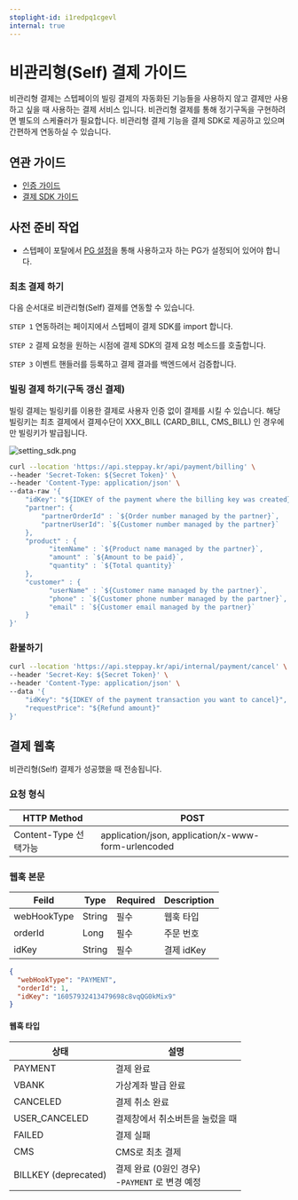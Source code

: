 ```yaml
---
stoplight-id: i1redpq1cgevl
internal: true
---
```


# 비관리형(Self) 결제 가이드

비관리형 결제는 스텝페이의 빌링 결제의 자동화된 기능들을 사용하지 않고 결제만 사용하고 싶을 때 사용하는 결제 서비스 입니다.
비관리형 결제를 통해 정기구독을 구현하려면 별도의 스케쥴러가 필요합니다. 비관리형 결제 기능을 결제 SDK로 제공하고 있으며 간편하게 연동하실 수 있습니다.

## 연관 가이드

- [인증 가이드](./01\_인증.md)
- [결제 SDK 가이드](./09-2\_결제\_SDK.md#결제-sdk)

## 사전 준비 작업

- 스텝페이 포탈에서 [PG 설정](./07-0\_결제.md#사전-준비-작업)을 통해 사용하고자 하는 PG가 설정되어 있어야 합니다.

### 최초 결제 하기

다음 순서대로 비관리형(Self) 결제를 연동할 수 있습니다.

`STEP 1` 연동하려는 페이지에서 스텝페이 결제 SDK를 import 합니다.

`STEP 2` 결제 요청을 원하는 시점에 결제 SDK의 결제 요청 메소드를 호출합니다.

`STEP 3` 이벤트 핸들러를 등록하고 결제 결과를 백엔드에서 검증합니다.

### 빌링 결제 하기(구독 갱신 결제)

빌링 결제는 빌링키를 이용한 결제로 사용자 인증 없이 결제를 시킬 수 있습니다. 해당 빌링키는 최초 결제에서 결제수단이 XXX_BILL (CARD_BILL, CMS_BILL) 인 경우에만 빌링키가 발급됩니다.

![setting_sdk.png](https://docs-image-translator-steppay.vercel.app/api/localize?dir=09_SDKs&name=setting_sdk.png)

```bash
curl --location 'https://api.steppay.kr/api/payment/billing' \
--header 'Secret-Token: ${Secret Token}' \
--header 'Content-Type: application/json' \
--data-raw '{
    "idKey": "${IDKEY of the payment where the billing key was created}",
    "partner": {
        "partnerOrderId" : `${Order number managed by the partner}`,
        "partnerUserId": `${Customer number managed by the partner}`
    },
    "product" : {
          "itemName" : `${Product name managed by the partner}`,
          "amount" : `${Amount to be paid}`,
          "quantity" : `${Total quantity}`
    },
    "customer" : {
          "userName" : `${Customer name managed by the partner}`,
          "phone" : `${Customer phone number managed by the partner}`,
          "email" : `${Customer email managed by the partner}`
    }
}'
```

### 환불하기

```bash
curl --location 'https://api.steppay.kr/api/internal/payment/cancel' \
--header 'Secret-Key: ${Secret Token}' \
--header 'Content-Type: application/json' \
--data '{
    "idKey": "${IDKEY of the payment transaction you want to cancel}",
    "requestPrice": "${Refund amount}"
}'
```

## 결제 웹훅

비관리형(Self) 결제가 성공했을 때 전송됩니다.

### 요청 형식

| HTTP Method       | POST                                                 |
| ----------------- | ---------------------------------------------------- |
| Content-Type 선택가능 | application/json,  application/x-www-form-urlencoded |

### 웹훅 본문

| Feild       | Type   | Required | Description |
| ----------- | ------ | -------- | ----------- |
| webHookType | String | 필수       | 웹훅 타입       |
| orderId     | Long   | 필수       | 주문 번호       |
| idKey       | String | 필수       | 결제 idKey    |

```json
{
  "webHookType": "PAYMENT",
  "orderId": 1,
  "idKey": "16057932413479698c8vqQG0kMix9"
}
```

#### 웹훅 타입

| 상태                   | 설명                                   |
| -------------------- | ------------------------------------ |
| PAYMENT              | 결제 완료                                |
| VBANK                | 가상계좌 발급 완료                           |
| CANCELED             | 결제 취소 완료                             |
| USER_CANCELED        | 결제창에서 취소버튼을 눌렀을 때                    |
| FAILED               | 결제 실패                                |
| CMS                  | CMS로 최초 결제                           |
| BILLKEY (deprecated) | 결제 완료 (0원인 경우)<br>-`PAYMENT` 로 변경 예정 |
